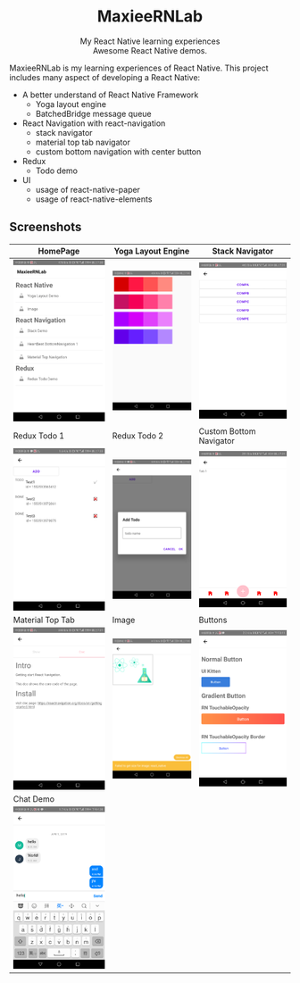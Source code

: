 <h1 align="center">MaxieeRNLab</h1>

<p align="center">
  My React Native learning experiences<br>
  Awesome React Native demos.
</p>

MaxieeRNLab is my learning experiences of React Native. This project includes many aspect of developing a React
 Native:

- A better understand of React Native Framework
  - Yoga layout engine
  - BatchedBridge message queue
- React Navigation with react-navigation
  - stack navigator
  - material top tab navigator
  - custom bottom navigation with center button
- Redux
  - Todo demo
- UI
  - usage of react-native-paper
  - usage of react-native-elements

## Screenshots

|HomePage|Yoga Layout Engine|Stack Navigator|
|--|--|---|
|![](./images/001.png)|![](./images/002.png)|![](./images/003.png)|
|Redux Todo 1|Redux Todo 2|Custom Bottom Navigator|
|![](./images/004.png)|![](./images/005.png)|![](./images/006.png)|
|Material Top Tab|Image|Buttons|
|![](./images/007.png)|![](./images/008.png)|![](./images/009.png)|
|Chat Demo|||
|![](./images/010.png)|||